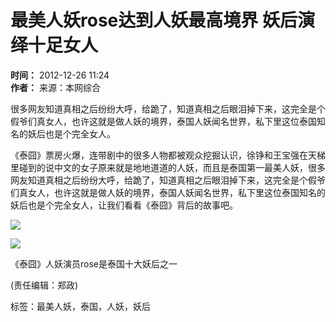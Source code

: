 # 最美人妖rose达到人妖最高境界 妖后演绎十足女人

**时间：** 2012-12-26 11:24  
**作者：** 来源：本网综合  

很多网友知道真相之后纷纷大呼，给跪了，知道真相之后眼泪掉下来，这完全是个假爷们真女人，也许这就是做人妖的境界，泰国人妖闻名世界，私下里这位泰国知名的妖后也是个完全女人。

《泰囧》票房火爆，连带剧中的很多人物都被观众挖掘认识，徐铮和王宝强在天梯里碰到的说中文的女子原来就是地地道道的人妖，而且是泰国第一最美人妖，很多网友知道真相之后纷纷大呼，给跪了，知道真相之后眼泪掉下来，这完全是个假爷们真女人，也许这就是做人妖的境界，泰国人妖闻名世界，私下里这位泰国知名的妖后也是个完全女人，让我们看看《泰囧》背后的故事吧。

![](/dzwupld/allimg/121226/110I5C46-0.jpg)

![](/dzwupld/allimg/121226/110I51103-1.jpg)

《泰囧》人妖演员rose是泰国十大妖后之一

(责任编辑：郑政)  

标签：最美人妖，泰国，人妖，妖后  
